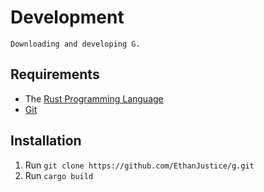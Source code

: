 # Development

`Downloading and developing G.`

## Requirements

+ The [Rust Programming Language](https://www.rust-lang.org/)
+ [Git](https://git-scm.com/)

## Installation

1. Run `git clone https://github.com/EthanJustice/g.git`
2. Run `cargo build`
